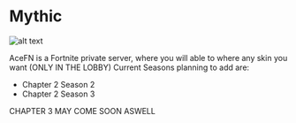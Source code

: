 # Mythic
![alt text](https://cdn.discordapp.com/attachments/985936952190726150/988129588578246717/mythic_fn.jpg)

AceFN is a Fortnite private server, where you will able to where any skin you want (ONLY IN THE LOBBY)
Current Seasons planning to add are:
- Chapter 2 Season 2
- Chapter 2 Season 3 

CHAPTER 3 MAY COME SOON ASWELL
